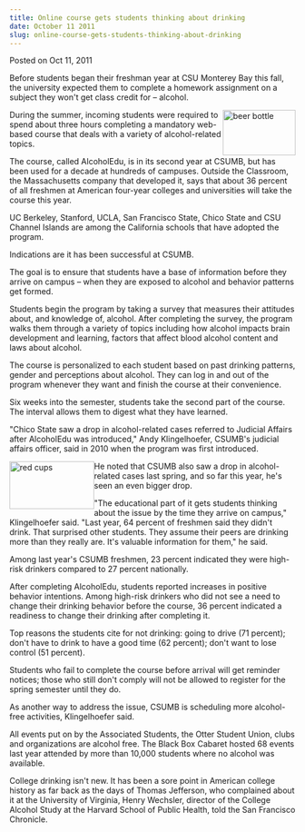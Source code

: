 ```yaml
---
title: Online course gets students thinking about drinking
date: October 11 2011
slug: online-course-gets-students-thinking-about-drinking
---
```


 



<span class="date">Posted on Oct 11, 2011    </span>
<p>Before students began their freshman year at CSU Monterey Bay
this fall, the university expected them to complete a homework
assignment on a subject they won&apos;t get class credit for &#x2013;
alcohol.</p>
<p><img alt="beer bottle" height="80" src="https://news.csumb.edu/sites/default/files/65/igx_migrate/images/beer%20bottle.jpg" style="float:right" width="128">During the summer, incoming
students were required to spend about three hours completing a
mandatory web-based course that deals with a variety of
alcohol-related topics.</img></p>
<p>The course, called AlcoholEdu, is in its second year at CSUMB,
but has been used for a decade at hundreds of campuses. Outside the
Classroom, the Massachusetts company that developed it, says that
about 36 percent of all freshmen at American four-year colleges and
universities will take the course this year.</p>
<p>UC Berkeley, Stanford, UCLA, San Francisco State, Chico State
and CSU Channel Islands are among the California schools that have
adopted the program.</p>
<p>Indications are it has been successful at CSUMB.</p>
<p>The goal is to ensure that students have a base of information
before they arrive on campus &#x2013; when they are exposed to alcohol and
behavior patterns get formed.</p>
<p>Students begin the program by taking a survey that measures
their attitudes about, and knowledge of, alcohol. After completing
the survey, the program walks them through a variety of topics
including how alcohol impacts brain development and learning,
factors that affect blood alcohol content and laws about
alcohol.</p>
<p>The course is personalized to each student based on past
drinking patterns, gender and perceptions about alcohol. They can
log in and out of the program whenever they want and finish the
course at their convenience.</p>
<p>Six weeks into the semester, students take the second part of
the course. The interval allows them to digest what they have
learned.</p>
<p>&quot;Chico State saw a drop in alcohol-related cases referred to
Judicial Affairs after AlcoholEdu was introduced,&quot; Andy
Klingelhoefer, CSUMB&apos;s judicial affairs officer, said in 2010 when
the program was first introduced.</p>
<p><img alt="red cups" height="84" src="https://news.csumb.edu/sites/default/files/65/igx_migrate/images/red%20cups.jpg" style="float:left" width="149">He noted that CSUMB also saw a
drop in alcohol-related cases last spring, and so far this year,
he&apos;s seen an even bigger drop.</img></p>
<p>&quot;The educational part of it gets students thinking about the
issue by the time they arrive on campus,&quot; Klingelhoefer&#xA0;said.
&quot;Last year, 64 percent of freshmen said they didn&apos;t drink. That
surprised other students. They assume their peers are drinking more
than they really are. It&apos;s valuable information for them,&quot; he
said.</p>
<p>Among last year&apos;s CSUMB freshmen, 23 percent indicated they were
high-risk drinkers compared to 27 percent nationally.</p>
<p>After completing AlcoholEdu, students reported increases in
positive behavior intentions. Among high-risk drinkers who did not
see a need to change their drinking behavior before the course, 36
percent indicated a readiness to change their drinking after
completing it.</p>
<p>Top reasons the students cite for not drinking: going to drive
(71 percent); don&apos;t have to drink to have a good time (62 percent);
don&apos;t want to lose control (51 percent).</p>
<p>Students who fail to complete the course before arrival will get
reminder notices; those who still don&apos;t comply will not be allowed
to register for the spring semester until they do.</p>
<p>As another way to address the issue, CSUMB is scheduling more
alcohol-free activities, Klingelhoefer said.</p>
<p>All events put on by the Associated Students, the Otter Student
Union, clubs and organizations are alcohol free. The Black Box
Cabaret hosted 68 events last year attended by more than 10,000
students where no alcohol was available.</p>
<p>College drinking isn&apos;t new. It has been a sore point in American
college history as far back as the days of Thomas Jefferson, who
complained about it at the University of Virginia, Henry Wechsler,
director of the College Alcohol Study at the Harvard School of
Public Health, told the San Francisco Chronicle.</p>





```
